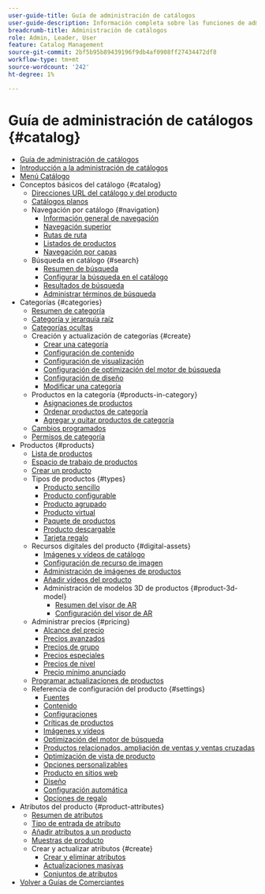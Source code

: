 ```yaml
---
user-guide-title: Guía de administración de catálogos
user-guide-description: Información completa sobre las funciones de administración de catálogos para los administradores de Adobe Commerce y Magento Open Source, así como para los especialistas en marketing de comercio electrónico.
breadcrumb-title: Administración de catálogos
role: Admin, Leader, User
feature: Catalog Management
source-git-commit: 2bf5b95b89439196f9db4af0908ff27434472df8
workflow-type: tm+mt
source-wordcount: '242'
ht-degree: 1%

---
```



# Guía de administración de catálogos {#catalog}

+ [Guía de administración de catálogos](guide-overview.md)
+ [Introducción a la administración de catálogos](introduction.md)
+ [Menú Catálogo](catalog-menu.md)
+ Conceptos básicos del catálogo {#catalog}
   + [Direcciones URL del catálogo y del producto](catalog-urls.md)
   + [Catálogos planos](catalog-flat.md)
   + Navegación por catálogo {#navigation}
      + [Información general de navegación](navigation.md)
      + [Navegación superior](navigation-top.md)
      + [Rutas de ruta](navigation-breadcrumb-trail.md)
      + [Listados de productos](navigation-product-listings.md)
      + [Navegación por capas](navigation-layered.md)
   + Búsqueda en catálogo {#search}
      + [Resumen de búsqueda](search.md)
      + [Configurar la búsqueda en el catálogo](search-configuration.md)
      + [Resultados de búsqueda](search-results.md)
      + [Administrar términos de búsqueda](search-terms.md)
+ Categorías {#categories}
   + [Resumen de categoría](categories.md)
   + [Categoría y jerarquía raíz](category-root.md)
   + [Categorías ocultas](category-hidden.md)
   + Creación y actualización de categorías {#create}
      + [Crear una categoría](category-create.md)
      + [Configuración de contenido](categories-content-settings.md)
      + [Configuración de visualización](categories-display-settings.md)
      + [Configuración de optimización del motor de búsqueda](categories-search-engine-optimization.md)
      + [Configuración de diseño](categories-custom-design.md)
      + [Modificar una categoría](category-modify.md)
   + Productos en la categoría {#products-in-category}
      + [Asignaciones de productos](categories-product-assignments.md)
      + [Ordenar productos de categoría](category-products-sort.md)
      + [Agregar y quitar productos de categoría](category-products-add.md)
   + [Cambios programados](category-scheduled-changes.md)
   + [Permisos de categoría](category-permissions.md)
+ Productos {#products}
   + [Lista de productos](products-list.md)
   + [Espacio de trabajo de productos](product-workspace.md)
   + [Crear un producto](product-create.md)
   + Tipos de productos {#types}
      + [Producto sencillo](product-create-simple.md)
      + [Producto configurable](product-create-configurable.md)
      + [Producto agrupado](product-create-grouped.md)
      + [Producto virtual](product-create-virtual.md)
      + [Paquete de productos](product-create-bundle.md)
      + [Producto descargable](product-create-downloadable.md)
      + [Tarjeta regalo](product-gift-card-create.md)
   + Recursos digitales del producto {#digital-assets}
      + [Imágenes y vídeos de catálogo](catalog-images-video.md)
      + [Configuración de recurso de imagen](product-image-config.md)
      + [Administración de imágenes de productos](product-image.md)
      + [Añadir vídeos del producto](product-video.md)
      + Administración de modelos 3D de productos {#product-3d-model}
         + [Resumen del visor de AR](ar-viewer-overview.md)
         + [Configuración del visor de AR](ar-viewer-setup.md)
   + Administrar precios {#pricing}
      + [Alcance del precio](catalog-price-scope.md)
      + [Precios avanzados](pricing-advanced.md)
      + [Precios de grupo](product-price-group.md)
      + [Precios especiales](product-price-special.md)
      + [Precios de nivel](product-price-tier.md)
      + [Precio mínimo anunciado](product-price-minimum-advertised.md)
   + [Programar actualizaciones de productos](product-scheduled-changes.md)
   + Referencia de configuración del producto {#settings}
      + [Fuentes](sources.md)
      + [Contenido](product-content.md)
      + [Configuraciones](product-configurations.md)
      + [Críticas de productos](settings-advanced-product-reviews.md)
      + [Imágenes y vídeos](product-images-and-video.md)
      + [Optimización del motor de búsqueda](product-search-engine-optimization.md)
      + [Productos relacionados, ampliación de ventas y ventas cruzadas](related-products-up-sells-cross-sells.md)
      + [Optimización de vista de producto](product-view-optimization.md)
      + [Opciones personalizables](settings-advanced-custom-options.md)
      + [Producto en sitios web](settings-basic-websites.md)
      + [Diseño](settings-advanced-design.md)
      + [Configuración automática](product-autosettings.md)
      + [Opciones de regalo](product-gift-options.md)
+ Atributos del producto {#product-attributes}
   + [Resumen de atributos](product-attributes.md)
   + [Tipo de entrada de atributo](attributes-input-types.md)
   + [Añadir atributos a un producto](product-attributes-add.md)
   + [Muestras de producto](swatches.md)
   + Crear y actualizar atributos {#create}
      + [Crear y eliminar atributos](attribute-product-create.md)
      + [Actualizaciones masivas](bulk-product-attribute-update.md)
      + [Conjuntos de atributos](attribute-sets.md)
+ [Volver a Guías de Comerciantes](https://experienceleague.adobe.com/en/docs/commerce-admin/user-guides/home)

